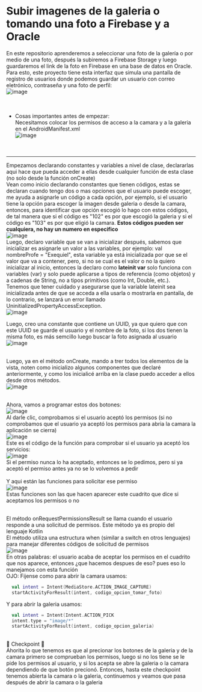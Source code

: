 # Subir imagenes de la galeria o tomando una foto a Firebase y a Oracle

En este repositorio aprenderemos a seleccionar una foto de la galería o por medio de una foto, después la subiremos a Firebase Storage y luego guardaremos el link de la foto en Firebase en una base de datos en Oracle. </br>
Para esto, este proyecto tiene esta interfaz que simula una pantalla de registro de usuarios donde podemos guardar un usuario con correo eletrónico, contraseña y una foto de perfil: </br>
![image](https://github.com/exequiel-miranda/Imagenes-Kotlin-Oracle-Firebase/assets/94820436/3c86ca41-d887-4a8f-b0ee-41865b83dd67)</br>
</br></br>
* Cosas importantes antes de empezar: </br>
Necesitamos colocar los permisos de acceso a la camara y a la galeria en el AndroidManifest.xml </br>
![image](https://github.com/exequiel-miranda/Imagenes-Kotlin-Oracle-Firebase/assets/94820436/b0aef078-9e9d-43e2-8a5a-d0f533a6fab0)</br>
</br></br>

<hr>

Empezamos declarando constantes y variables a nivel de clase, declararlas aqui hace que pueda acceder a ellas desde cualquier función de esta clase (no solo desde la función onCreate)</br>
Vean como inicio declarando constantes que tienen códigos, estas se declaran cuando tengo dos o mas opciones que el usuario puede escoger, me ayuda a asignarle un código a cada opción, por ejemplo, si el usuario tiene la opción para escoger la imagen desde galeria o desde la camara, entonces, para identificar que opción escogió lo hago con estos códigos, de tal manera que si el código es "102" es por que escogió la galeria y si el código es "103" es por que eligió la camara. <Strong>Estos códigos pueden ser cualquiera, no hay un numero en especifico</Strong> </br>
![image](https://github.com/exequiel-miranda/Imagenes-Kotlin-Oracle-Firebase/assets/94820436/29d5ec88-6fdb-4561-827c-17197433d805) </br>
Luego, declaro variable que se van a inicializar después, sabemos que inicializar es asignarle un valor a las variables, por ejemplo: val nombreProfe = "Exequiel", esta variable ya está inicializada por que se el valor que va a contener, pero, si no se cual es el valor o no la quiero inicializar al inicio, entonces la declaro como <Strong>lateinit var</Strong> solo funciona con variables (var) y solo puede aplicarse a tipos de referencia (como objetos) y a cadenas de String, no a tipos primitivos (como Int, Double, etc.). </br>
Tenemos que tener cuidado y asegurarse que la variable lateinit sea inicializada antes de que se acceda a ella usarla o mostrarla en pantalla, de lo contrario, se lanzará un error llamado UninitializedPropertyAccessException.</br>
![image](https://github.com/exequiel-miranda/Imagenes-Kotlin-Oracle-Firebase/assets/94820436/0952629f-41de-4215-98b2-a79b892bbdfd)</br>

Luego, creo una constante que contiene un UUID, ya que quiero que con este UUID se guarde el usuario y el nombre de la foto, si los dos tienen la misma foto, es más semcillo luego buscar la foto asignada al usuario</br>
![image](https://github.com/exequiel-miranda/Imagenes-Kotlin-Oracle-Firebase/assets/94820436/88787aa3-a1c6-4f97-99f5-08961b3f5f1d)</br></br>

Luego, ya en el método onCreate, mando a trer todos los elementos de la vista, noten como inicializo algunos componentes que declaré anteriormente, y como los inicialicé arriba en la clase puedo acceder a ellos desde otros métodos.</br>
![image](https://github.com/exequiel-miranda/Imagenes-Kotlin-Oracle-Firebase/assets/94820436/1c3763a6-0243-4433-8b5e-1c043edec9fc)</br></br>

Ahora, vamos a programar estos dos botones:</br>
![image](https://github.com/exequiel-miranda/Imagenes-Kotlin-Oracle-Firebase/assets/94820436/9f2addf5-46b5-422b-ace6-031b4a9df205)
</br>
Al darle clic, comprobamos si el usuario aceptó los permisos (si no comprobamos que el usuario ya aceptó los permisos para abria la camara la aplicación se cierra)</br>
![image](https://github.com/exequiel-miranda/Imagenes-Kotlin-Oracle-Firebase/assets/94820436/88d212aa-0da8-4c07-a057-4a38c0213022)</br>
Este es el código de la función para comprobar si el usuario ya aceptó los servicios:</br>
![image](https://github.com/exequiel-miranda/Imagenes-Kotlin-Oracle-Firebase/assets/94820436/717e8b30-3b5f-4877-a680-3d275fa5106f)</br>
Si el permiso nunca lo ha aceptado, entonces se lo pedimos, pero si ya aceptó el permiso antes ya no se lo volvemos a pedir</br>
</br>
Y aqui están las funciones para solicitar ese permiso</br>
![image](https://github.com/exequiel-miranda/Imagenes-Kotlin-Oracle-Firebase/assets/94820436/8a968424-9f8f-461a-bc64-2573a3bbb5ec)</br>
Estas funciones son las que hacen aparecer este cuadrito que dice si aceptamos los permisos o no</br></br>

El método onRequestPermissionsResult se llama cuando el usuario responde a una solicitud de permisos. Este método ya es propio del lenguaje Kotlin</br>
El método utiliza una estructura when (similar a switch en otros lenguajes) para manejar diferentes códigos de solicitud de permisos</br>
![image](https://github.com/exequiel-miranda/Imagenes-Kotlin-Oracle-Firebase/assets/94820436/6b422e53-1c88-4932-a737-6b2e61e00f17)</br>
En otras palabras: el usuario acaba de aceptar los permisos en el cuadrito que nos aparece, entonces ¿que hacemos despues de eso? pues eso lo manejamos con esta función</br>
OJO: Fijense como para abrir la camara usamos:
```kotlin
  val intent = Intent(MediaStore.ACTION_IMAGE_CAPTURE)
  startActivityForResult(intent, codigo_opcion_tomar_foto)
```
Y para abrir la galeria usamos:
```kotlin
  val intent = Intent(Intent.ACTION_PICK
  intent.type = "image/*"
  startActivityForResult(intent, codigo_opcion_galeria)
```
</br>
📍 Checkpoint 📍</br>
Ahorita lo que tenemos es que al precionar los botones de la galeria y de la camara primero se comprueban los permisos, luego si no los tiene se le pide los permisos al usuario, y si los acepta se abre la galeria o la camara dependiendo de que botón precionó. Entonces, hasta este checkpoint tenemos abierta la camara o la galeria, continuemos y veamos que pasa después de abrir la camara o la galeria</br>





